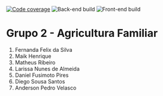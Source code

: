 [![Code coverage](https://codecov.io/gh/ES-UFABC/Muda/branch/main/graph/badge.svg?token=6e5dlQjjxr)](https://codecov.io/gh/ES-UFABC/Muda)
![Back-end build](https://github.com/github/docs/actions/workflows/backend.yml/badge.svg)
![Front-end build](https://github.com/github/docs/actions/workflows/frontend.yml/badge.svg)

# Grupo 2 - Agricultura Familiar

1. Fernanda Felix da Silva
1. Maik Henrique
1. Matheus Ribeiro
1. Larissa Nunes de Almeida 
1. Daniel Fusimoto Pires
1. Diego Sousa Santos
1. Anderson Pedro Velasco
